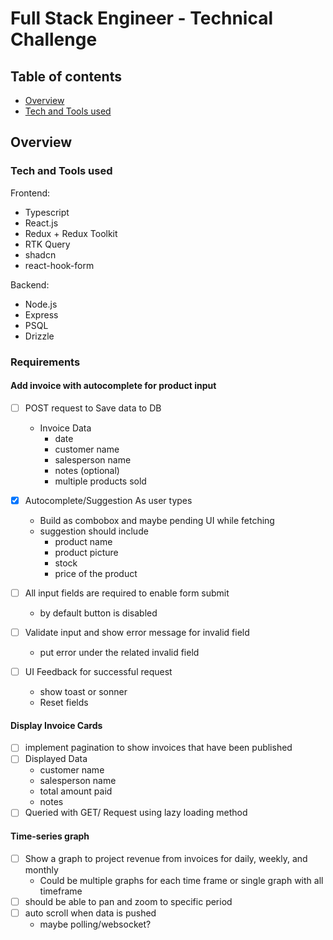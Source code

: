 # Full Stack Engineer - Technical Challenge

## Table of contents

- [Overview](#overview)
- [Tech and Tools used](#tech-and-tools-used)

## Overview

### Tech and Tools used
Frontend:
- Typescript
- React.js
- Redux + Redux Toolkit
- RTK Query
- shadcn
- react-hook-form
    
Backend:
- Node.js 
- Express
- PSQL
- Drizzle


### Requirements

#### Add invoice with autocomplete for product input

- [ ] POST request to Save data to DB

  - Invoice Data
    - date
    - customer name
    - salesperson name
    - notes (optional)
    - multiple products sold

- [x] Autocomplete/Suggestion As user types

  - Build as combobox and maybe pending UI while fetching
  - suggestion should include
    - product name
    - product picture
    - stock
    - price of the product

- [ ] All input fields are required to enable form submit
  - by default button is disabled
- [ ] Validate input and show error message for invalid field
  - put error under the related invalid field
- [ ] UI Feedback for successful request
  - show toast or sonner
  - Reset fields

#### Display Invoice Cards

- [ ] implement pagination to show invoices that have been published
- [ ] Displayed Data
  - customer name
  - salesperson name
  - total amount paid
  - notes
- [ ] Queried with GET/ Request using lazy loading method

#### Time-series graph

- [ ] Show a graph to project revenue from invoices for daily, weekly, and monthly
  - Could be multiple graphs for each time frame or single graph with all timeframe
- [ ] should be able to pan and zoom to specific period
- [ ] auto scroll when data is pushed
  - maybe polling/websocket?
